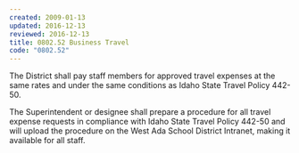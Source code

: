 ```yaml
---
created: 2009-01-13
updated: 2016-12-13
reviewed: 2016-12-13
title: 0802.52 Business Travel
code: "0802.52"
---
```


The District shall pay staff members for approved travel expenses at the same rates and under the same conditions as Idaho State Travel Policy 442-50.

The Superintendent or designee shall prepare a procedure for all travel expense requests in compliance with Idaho State Travel Policy 442-50 and will upload the procedure on the West Ada School District Intranet, making it available for all staff.
